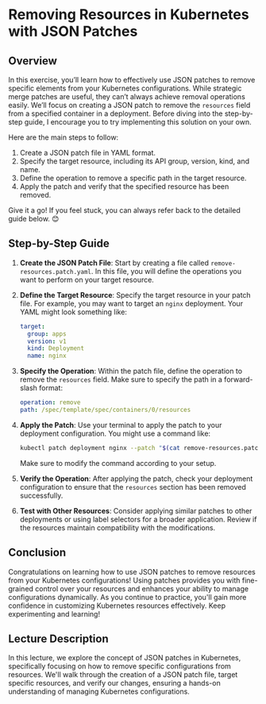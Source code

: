 # Removing Resources in Kubernetes with JSON Patches

## Overview

In this exercise, you’ll learn how to effectively use JSON patches to remove specific elements from your Kubernetes configurations. While strategic merge patches are useful, they can’t always achieve removal operations easily. We’ll focus on creating a JSON patch to remove the `resources` field from a specified container in a deployment. Before diving into the step-by-step guide, I encourage you to try implementing this solution on your own. 

Here are the main steps to follow:

1. Create a JSON patch file in YAML format.
2. Specify the target resource, including its API group, version, kind, and name.
3. Define the operation to remove a specific path in the target resource.
4. Apply the patch and verify that the specified resource has been removed.

Give it a go! If you feel stuck, you can always refer back to the detailed guide below. 😊

## Step-by-Step Guide

1. **Create the JSON Patch File**: Start by creating a file called `remove-resources.patch.yaml`. In this file, you will define the operations you want to perform on your target resource.
  
2. **Define the Target Resource**: Specify the target resource in your patch file. For example, you may want to target an `nginx` deployment. Your YAML might look something like:
   ```yaml
   target:
     group: apps
     version: v1
     kind: Deployment
     name: nginx
   ```

3. **Specify the Operation**: Within the patch file, define the operation to remove the `resources` field. Make sure to specify the path in a forward-slash format:
   ```yaml
   operation: remove
   path: /spec/template/spec/containers/0/resources
   ```

4. **Apply the Patch**: Use your terminal to apply the patch to your deployment configuration. You might use a command like:
   ```bash
   kubectl patch deployment nginx --patch "$(cat remove-resources.patch.yaml)"
   ```
   Make sure to modify the command according to your setup.

5. **Verify the Operation**: After applying the patch, check your deployment configuration to ensure that the `resources` section has been removed successfully.

6. **Test with Other Resources**: Consider applying similar patches to other deployments or using label selectors for a broader application. Review if the resources maintain compatibility with the modifications.

## Conclusion

Congratulations on learning how to use JSON patches to remove resources from your Kubernetes configurations! Using patches provides you with fine-grained control over your resources and enhances your ability to manage configurations dynamically. As you continue to practice, you'll gain more confidence in customizing Kubernetes resources effectively. Keep experimenting and learning!

## Lecture Description

In this lecture, we explore the concept of JSON patches in Kubernetes, specifically focusing on how to remove specific configurations from resources. We'll walk through the creation of a JSON patch file, target specific resources, and verify our changes, ensuring a hands-on understanding of managing Kubernetes configurations.